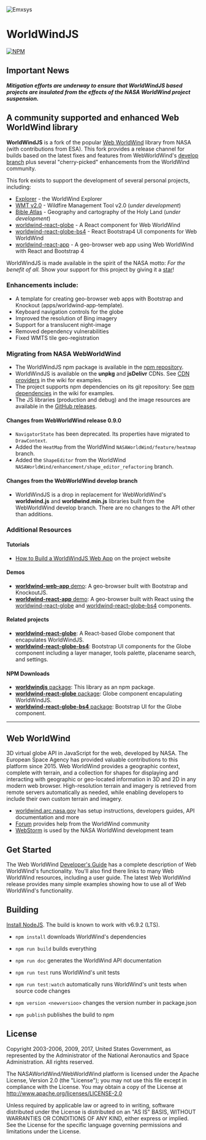 ![Emxsys](docs/emxsys_logo.png)

# WorldWindJS
[![NPM](https://img.shields.io/npm/v/worldwindjs.svg)](https://www.npmjs.com/package/worldwindjs) 

## Important News
***Mitigation efforts are underway to ensure that WorldWindJS based projects are insulated from the effects of the NASA WorldWind project suspension.***

## A community supported and enhanced Web WorldWind library
__WorldWindJS__ is a fork of the popular [Web WorldWind](https://github.com/NASAWorldWind/WebWorldWind)
library from NASA (with contributions from ESA). This fork provides a release channel for builds based on the latest fixes
and features from WebWorldWind's [develop branch](https://github.com/NASAWorldWind/WebWorldWind/commits/develop) plus several "cherry-picked" enhancements from the WorldWind community.

This fork exists to support the development of several personal projects, including:

- [Explorer](https://worldwind.earth/explorer) - the WorldWind Explorer
- [WMT v2.0](https://worldwind.earth/wildfire) -  Wildfire Management Tool v2.0 (_under development_)
- [Bible Atlas](https://viewer.earth/bible-atlas) - Geography and cartography of the Holy Land (_under development_)
- [worldwind-react-globe](https://worldwind.earth/worldwind-react-globe/) - A React component for Web WorldWind
- [worldwind-react-globe-bs4](https://worldwind.earth/worldwind-react-globe-bs4/) - React Bootstrap4 UI components for Web WorldWind
- [worldwind-react-app](https://worldwind.earth/worldwind-react-app/) - A geo-browser web app using Web WorldWind with React and Bootstrap 4 

WorldWindJS is made available in the spirit of the NASA motto: _For the benefit of all._  Show your support for this project by giving it a [star](https://github.com/worldwindearth/worldwindjs/stargazers)!

### Enhancements include:

- A template for creating geo-browser web apps with Bootstrap and Knockout (apps/worldwind-app-template).
- Keyboard navigation controls for the globe
- Improved the resolution of Bing imagery
- Support for a translucent night-image
- Removed dependency vulnerabilities
- Fixed WMTS tile geo-registration 

### Migrating from NASA WebWorldWind

- The WorldWindJS npm package is available in the [npm repository](https://www.npmjs.com/package/worldwindjs).
- WorldWindJS is available on the __unpkg__ and __jsDelivr__ CDNs. See [CDN providers](https://github.com/worldwindearth/worldwindjs/wiki/CDN-providers) in the wiki for examples.
- The project supports npm dependencies on its git repository: See [npm dependencies](https://github.com/worldwindearth/worldwindjs/wiki/npm-dependencies) in the wiki for examples. 
- The JS libraries (production and debug) and the image resources are available in the [GitHub releases](https://github.com/worldwindearth/worldwindjs/releases/latest).


#### Changes from WebWorldWind release 0.9.0
- `NavigatorState` has been deprecated. Its properties have migrated to `DrawContext`.
- Added the `HeatMap` from the WorldWind `NASAWorldWind/feature/heatmap` branch.
- Added the `ShapeEditor` from the WorldWind `NASAWorldWind/enhancement/shape_editor_refactoring` branch.

#### Changes from the WebWorldWind develop branch
- WorldWindJS is a drop in replacement for WebWorldWind's __worldwind.js__ and __worldwind.min.js__ libraries built from the WebWorldWind develop branch. There are no changes to the API other than additions.

### Additional Resources
#### Tutorials
- [How to Build a WorldWindJS Web App](https://worldwindearth.github.io/worldwindjs/) on the project website

#### Demos
- [__worldwind-web-app__ demo](https://worldwindearth.github.io/worldwind-web-app/): A geo-browser built with Bootstrap and KnockoutJS.
- [__worldwind-react-app__ demo](https://worldwind.earth/worldwind-react-app/): A geo-browser built with React using the [worldwind-react-globe](https://github.com/emxsys/worldwind-react-globe) and [worldwind-react-globe-bs4](https://github.com/emxsys/worldwind-react-globe-bs4) components.

#### Related projects
- __[worldwind-react-globe](https://github.com/emxsys/worldwind-react-globe)__: A React-based Globe component that encapulates WorldWindJS.
- __[worldwind-react-globe-bs4](https://github.com/emxsys/worldwind-react-globe-bs4)__: Bootstrap UI components for the Globe component including a layer manager, tools palette, placename search, and settings.

#### NPM Downloads
- [__worldwindjs__ package](https://www.npmjs.com/package/worldwindjs): This library as an npm package.
- [__worldwind-react-globe__ package](https://www.npmjs.com/package/worldwind-react-globe): Globe component encapulating WorldWindJS.
- [__worldwind-react-globe-bs4__ package](https://www.npmjs.com/package/worldwind-react-globe-bs4): Bootstrap UI for the Globe component.

---

## Web WorldWind

3D virtual globe API in JavaScript for the web, developed by NASA. The European Space Agency has provided valuable
contributions to this platform since 2015. Web WorldWind provides a geographic context, complete with terrain, and a
collection for shapes for displaying and interacting with geographic or geo-located information in 3D and 2D in any
modern web browser. High-resolution terrain and imagery is retrieved from remote servers automatically as needed, while
enabling developers to include their own custom terrain and imagery.

- [worldwind.arc.nasa.gov](https://worldwind.arc.nasa.gov) has setup instructions, developers guides, API documentation and more
- [Forum](https://forum.worldwindcentral.com) provides help from the WorldWind community
- [WebStorm](https://www.jetbrains.com/webstorm) is used by the NASA WorldWind development team

## Get Started

The Web WorldWind [Developer's Guide](https://worldwind.arc.nasa.gov/web) has a complete description of Web WorldWind's
functionality. You'll also find there links to many Web WorldWind resources, including a user guide. The latest
Web WorldWind release provides many simple examples showing how to use all of Web WorldWind's functionality.

## Building

[Install NodeJS](https://nodejs.org). The build is known to work with v6.9.2 (LTS).

- `npm install` downloads WorldWind's dependencies

- `npm run build` builds everything

- `npm run doc` generates the WorldWind API documentation

- `npm run test` runs WorldWind's unit tests

- `npm run test:watch` automatically runs WorldWind's unit tests when source code changes

- `npm version <newversioo>` changes the version number in package.json

- `npm publish` publishes the build to npm

## License

Copyright 2003-2006, 2009, 2017, United States Government, as represented by the Administrator of the
National Aeronautics and Space Administration. All rights reserved.

The NASAWorldWind/WebWorldWind platform is licensed under the Apache License, Version 2.0 (the "License");
you may not use this file except in compliance with the License.
You may obtain a copy of the License at http://www.apache.org/licenses/LICENSE-2.0

Unless required by applicable law or agreed to in writing, software
distributed under the License is distributed on an "AS IS" BASIS,
WITHOUT WARRANTIES OR CONDITIONS OF ANY KIND, either express or implied.
See the License for the specific language governing permissions and
limitations under the License.

